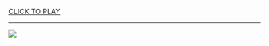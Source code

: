
<a href="https://premium76.site?title=driving_games_unblocked_online&ref=13M">CLICK TO PLAY</a></h3>
<hr>

<a href="https://premium76.site?title=driving_games_unblocked_online&ref=13M"><img src="https://clearcache.store/games.png"></a>


